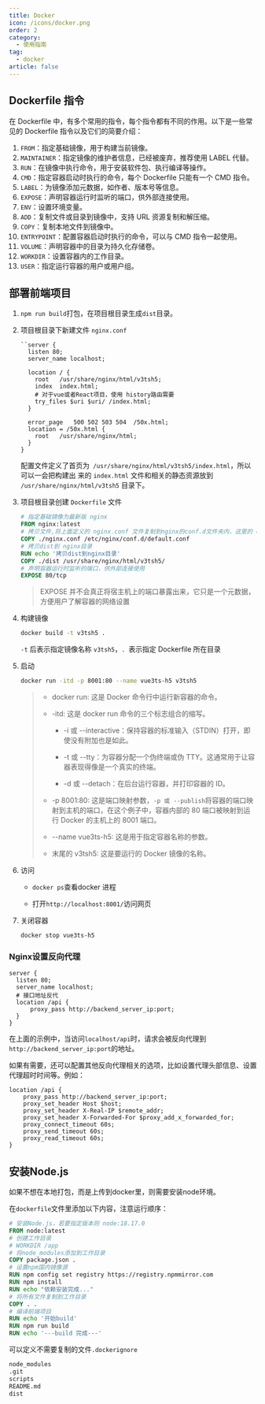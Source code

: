```yaml
---
title: Docker
icon: /icons/docker.png
order: 2
category:
  - 使用指南
tag:
  - docker
article: false
---
```


## Dockerfile 指令

在 Dockerfile 中，有多个常用的指令，每个指令都有不同的作用。以下是一些常见的 Dockerfile 指令以及它们的简要介绍：

1. `FROM`：指定基础镜像，用于构建当前镜像。
2. `MAINTAINER`：指定镜像的维护者信息，已经被废弃，推荐使用 LABEL 代替。
3. `RUN`：在镜像中执行命令，用于安装软件包、执行编译等操作。
4. `CMD`：指定容器启动时执行的命令，每个 Dockerfile 只能有一个 CMD 指令。
5. `LABEL`：为镜像添加元数据，如作者、版本号等信息。
6. `EXPOSE`：声明容器运行时监听的端口，供外部连接使用。
7. `ENV`：设置环境变量。
8. `ADD`：复制文件或目录到镜像中，支持 URL 资源复制和解压缩。
9. `COPY`：复制本地文件到镜像中。
10. `ENTRYPOINT`：配置容器启动时执行的命令，可以与 CMD 指令一起使用。
11. `VOLUME`：声明容器中的目录为持久化存储卷。
12. `WORKDIR`：设置容器内的工作目录。
13. `USER`：指定运行容器的用户或用户组。



## 部署前端项目

1. `npm run build`打包，在项目根目录生成`dist`目录。

2. 项⽬根⽬录下新建⽂件 `nginx.conf`

   ```nginx
   ``server {
     listen 80;
     server_name localhost;
   
     location / {
       root   /usr/share/nginx/html/v3tsh5;
       index  index.html;
       # 对于vue或者React项目，使用 history路由需要
       try_files $uri $uri/ /index.html;
     }
     
     error_page   500 502 503 504  /50x.html;
     location = /50x.html {
       root   /usr/share/nginx/html;
     }
   }
   ```

   配置⽂件定义了⾸⻚为` /usr/share/nginx/html/v3tsh5/index.html`，所以可以⼀会把构建出 来的 `index.html` ⽂件和相关的静态资源放到 `/usr/share/nginx/html/v3tsh5` ⽬录下。

   

3. 项⽬根⽬录创建 `Dockerfile` ⽂件

   ```dockerfile
   # 指定基础镜像为最新版 nginx
   FROM nginx:latest
   # 拷贝文件,将上面定义的 nginx.conf 文件复制到nginx的conf.d文件夹内，这里的 default 可以设置为任何名称
   COPY ./nginx.conf /etc/nginx/conf.d/default.conf
   # 拷贝dist到 nginx目录
   RUN echo '拷贝dist到nginx目录'
   COPY ./dist /usr/share/nginx/html/v3tsh5/
   # 声明容器运行时监听的端口，供外部连接使用
   EXPOSE 80/tcp
   ```

   > EXPOSE 并不会真正将宿主机上的端口暴露出来，它只是一个元数据，方便用户了解容器的网络设置

4. 构建镜像

   ```bash
   docker build -t v3tsh5 .
   ```

   `-t` 后表示指定镜像名称 `v3tsh5`，`. `表示指定 Dockerfile 所在目录

5. 启动

   ```bash
   docker run -itd -p 8001:80 --name vue3ts-h5 v3tsh5
   ```

   > - docker run: 这是 Docker 命令行中运行新容器的命令。
   >
   > - -itd: 这是 docker run 命令的三个标志组合的缩写。
   >
   >   - -i 或 --interactive：保持容器的标准输入（STDIN）打开，即使没有附加也是如此。
   >
   >   - -t 或 --tty：为容器分配一个伪终端或伪 TTY。这通常用于让容器表现得像是一个真实的终端。
   >
   >   - -d 或 --detach：在后台运行容器，并打印容器的 ID。
   >
   > - -p 8001:80: 这是端口映射参数，`-p 或 --publish`将容器的端口映射到主机的端口，在这个例子中，容器内部的 80 端口被映射到运行 Docker 的主机上的 8001 端口。
   >
   > - --name vue3ts-h5: 这是用于指定容器名称的参数。
   >
   > - 末尾的 v3tsh5: 这是要运行的 Docker 镜像的名称。

6. 访问

   - `docker ps`查看docker 进程

   - 打开`http://localhost:8001/`访问网页

7. 关闭容器

   `docker stop vue3ts-h5`

### Nginx设置反向代理

```nginx
server {
  listen 80;
  server_name localhost;
  # 接口地址反代
  location /api {
      proxy_pass http://backend_server_ip:port;
  }
}
```

在上面的示例中，当访问`localhost/api`时，请求会被反向代理到`http://backend_server_ip:port`的地址。

如果有需要，还可以配置其他反向代理相关的选项，比如设置代理头部信息、设置代理超时时间等。例如： 

```nginx
location /api {
    proxy_pass http://backend_server_ip:port;
    proxy_set_header Host $host;
    proxy_set_header X-Real-IP $remote_addr;
    proxy_set_header X-Forwarded-For $proxy_add_x_forwarded_for;
    proxy_connect_timeout 60s;
    proxy_send_timeout 60s;
    proxy_read_timeout 60s;
}
```


## 安装Node.js

如果不想在本地打包，而是上传到docker里，则需要安装node环境。

在`dockerfile`文件里添加以下内容，注意运行顺序：

```dockerfile
# 安装Node.js，若要指定版本则 node:18.17.0
FROM node:latest
# 创建工作目录
# WORKDIR /app
# 将node_modules添加到工作目录
COPY package.json .
# 设置npm国内镜像源
RUN npm config set registry https://registry.npmmirror.com
RUN npm install
RUN echo "依赖安装完成..."
# 将所有文件复制到工作目录
COPY . .
# 编译前端项目
RUN echo '开始build'
RUN npm run build
RUN echo '---build 完成---'
```

可以定义不需要复制的文件`.dockerignore`

```dockerfile
node_modules
.git
scripts
README.md
dist
```

